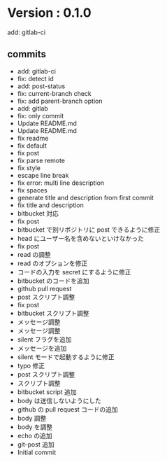 # Version : 0.1.0

add: gitlab-ci

## commits

* add: gitlab-ci
* fix: detect id
* add: post-status
* fix: current-branch check
* fix: add parent-branch option
* add: gitlab
* fix: only commit
* Update README.md
* Update README.md
* fix readme
* fix default
* fix post
* fix parse remote
* fix style
* escape line break
* fix error: multi line description
* fix spaces
* generate title and description from first commit
* fix title and description
* bitbucket 対応
* fix post
* bitbucket で別リポジトリに post できるように修正
* head にユーザー名を含めないといけなかった
* fix post
* read の調整
* read のオプションを修正
* コードの入力を secret にするように修正
* bitbucket のコードを追加
* github pull request
* post スクリプト調整
* fix post
* bitbucket スクリプト調整
* メッセージ調整
* メッセージ調整
* silent フラグを追加
* メッセージを追加
* silent モードで起動するように修正
* typo 修正
* post スクリプト調整
* スクリプト調整
* bitbucket script 追加
* body は送信しないようにした
* github の pull request コードの追加
* body 調整
* body を調整
* echo の追加
* git-post 追加
* Initial commit
